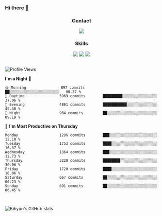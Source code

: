 ### Hi there 👋

<!--
**Key5771/Key5771** is a ✨ _special_ ✨ repository because its `README.md` (this file) appears on your GitHub profile.

Here are some ideas to get you started:

- 🔭 I’m currently working on ...
- 🌱 I’m currently learning ...
- 👯 I’m looking to collaborate on ...
- 🤔 I’m looking for help with ...
- 💬 Ask me about ...
- 📫 How to reach me: ...
- 😄 Pronouns: ...
- ⚡ Fun fact: ...
-->

<h3 align="center">Contact</h3>
<div align="center">
  <a href="mailto:ksj57715@gmail.com"><img src="https://img.shields.io/badge/Gmail-D14836?style=for-the-badge&logo=gmail&logoColor=white"/></a>
</div>

<h3 align="center">Skills</h3>
<div align="center">
  <img src="https://img.shields.io/badge/iOS-000000?style=for-the-badge&logo=ios&logoColor=white"/>
  <img src="https://img.shields.io/badge/Swift-FA7343?style=for-the-badge&logo=swift&logoColor=white"/>
  <img src="https://img.shields.io/badge/Xcode-007ACC?style=for-the-badge&logo=Xcode&logoColor=white"/>
</div>

<br>

<!--START_SECTION:waka-->
![Profile Views](http://img.shields.io/badge/Profile%20Views-0-blue)

**I'm a Night 🦉** 

```text
🌞 Morning                897 commits         ██░░░░░░░░░░░░░░░░░░░░░░░   08.37 % 
🌆 Daytime                3969 commits        █████████░░░░░░░░░░░░░░░░   37.06 % 
🌃 Evening                4861 commits        ███████████░░░░░░░░░░░░░░   45.38 % 
🌙 Night                  984 commits         ██░░░░░░░░░░░░░░░░░░░░░░░   09.19 % 
```
📅 **I'm Most Productive on Thursday** 

```text
Monday                   1296 commits        ███░░░░░░░░░░░░░░░░░░░░░░   12.10 % 
Tuesday                  1753 commits        ████░░░░░░░░░░░░░░░░░░░░░   16.37 % 
Wednesday                1364 commits        ███░░░░░░░░░░░░░░░░░░░░░░   12.73 % 
Thursday                 3220 commits        ████████░░░░░░░░░░░░░░░░░   30.06 % 
Friday                   1720 commits        ████░░░░░░░░░░░░░░░░░░░░░   16.06 % 
Saturday                 667 commits         ██░░░░░░░░░░░░░░░░░░░░░░░   06.23 % 
Sunday                   691 commits         ██░░░░░░░░░░░░░░░░░░░░░░░   06.45 % 
```



<!--END_SECTION:waka-->

<br>


![Kihyun's GitHub stats](https://github-readme-stats.vercel.app/api?username=key5771&show_icons=true&theme=radical)

